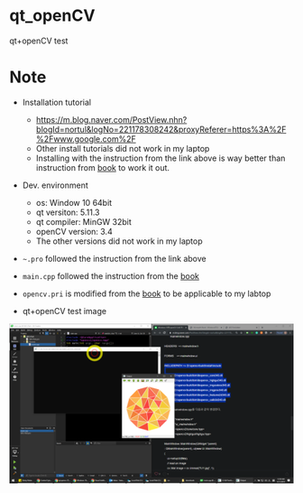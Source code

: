 # qt_openCV
qt+openCV test

# Note

* Installation tutorial
    * https://m.blog.naver.com/PostView.nhn?blogId=nortul&logNo=221178308242&proxyReferer=https%3A%2F%2Fwww.google.com%2F
    * Other install tutorials did not work in my laptop
    * Installing with the instruction from the link above is way better than instruction from [book](https://www.amazon.com/Computer-Vision-OpenCV-multithreaded-cross-platform/dp/178847239X) to work it out.
    
* Dev. environment
    * os: Window 10 64bit
    * qt versiton: 5.11.3
    * qt compiler: MinGW 32bit
    * openCV version: 3.4
    * The other versions did not work in my laptop

* `~.pro` followed the instruction from the link above
* `main.cpp` followed the instruction from the [book](https://www.amazon.com/Computer-Vision-OpenCV-multithreaded-cross-platform/dp/178847239X)
* `opencv.pri` is modified from the [book](https://www.amazon.com/Computer-Vision-OpenCV-multithreaded-cross-platform/dp/178847239X) to be applicable to my labtop

* qt+openCV test image

![](images/qtCvTest.PNG)
